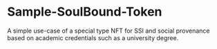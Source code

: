 # Sample-SoulBound-Token
A simple use-case of a special type NFT for SSI and social provenance based on academic credentials such as a university degree. 
